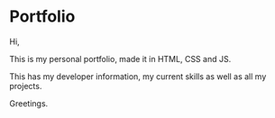 # Portfolio

Hi,

This is my personal portfolio, made it in HTML, CSS and JS.

This has my developer information, my current skills as well as all my projects.

Greetings.

